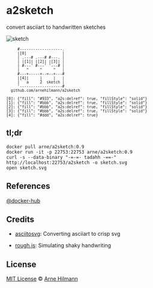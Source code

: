# a2sketch

convert asciiart to handwritten sketches

![sketch](examples/logo-sketch.svg)

<sub>

         #-------------------.
         |[0]                |
         | .---# .---# #---. |
         | |[1]| |[2]| |[3]| |
         | #---' #---' '---# |
         |   ^     ^     ^   |
         #---+-----+--=--+---#
         |[4]|     |     |   |
         |   a     2  sketch |
         '-------------------#
      github.com/arnehilmann/a2sketch

    [0]: {"fill": "#933", "a2s:delref": true, "fillStyle": "solid"}
    [1]: {"fill": "#bbb", "a2s:delref": true, "fillStyle": "solid"}
    [2]: {"fill": "#bbb", "a2s:delref": true, "fillStyle": "solid"}
    [3]: {"fill": "#bbb", "a2s:delref": true, "fillStyle": "solid"}
    [4]: {"fill": "#ddd", "a2s:delref": true}
</sub>

## tl;dr

```
docker pull arne/a2sketch:0.9
docker run -it -p 22753:22753 arne/a2sketch:0.9
curl -s --data-binary "-=-=- tadahh -==-" http://localhost:22753/a2sketch -o sketch.svg
open sketch.svg
```


## References

[@docker-hub](https://hub.docker.com/r/arne/a2sketch/)


## Credits

* [asciitosvg](https://github.com/dhobsd/asciitosvg):
  Converting asciiart to crisp svg

* [rough.js](https://github.com/pshihn/rough):
  Simulating shaky handwriting


## License

[MIT License](LICENSE) © [Arne Hilmann](https://github.com/arnehilmann)
